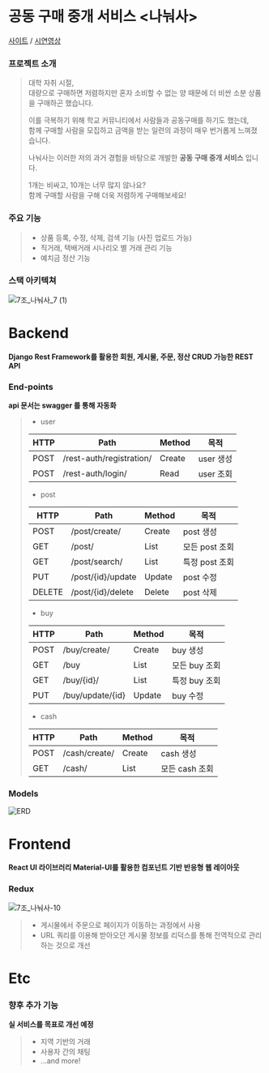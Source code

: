 # 공동 구매 중개 서비스 <나눠사>
[사이트](http://www.nanwosa.ga/) / [시연영상](https://youtu.be/KAFy8YOo1Lw)

### 프로젝트 소개

> 대학 자취 시절,   
> 대량으로 구매하면 저렴하지만 혼자 소비할 수 없는 양 때문에 더 비싼 소분 상품을 구매하곤 했습니다.  
> 
> 이를 극복하기 위해 학교 커뮤니티에서 사람들과 공동구매를 하기도 했는데,   
함께 구매할 사람을 모집하고 금액을 받는 일련의 과정이 매우 번거롭게 느껴졌습니다.  
> 
> 나눠사는 이러한 저의 과거 경험을 바탕으로 개발한 **공동 구매 중개 서비스** 입니다.  
> 
> 1개는 비싸고, 10개는 너무 많지 않나요?  
> 함께 구매할 사람을 구해 더욱 저렴하게 구매해보세요!  

### 주요 기능

> - 상품 등록, 수정, 삭제, 검색 기능 (사진 업로드 가능)
> - 직거래, 택배거래 시나리오 별 거래 관리 기능
> - 예치금 정산 기능

### 스택 아키텍쳐

![7조_나눠사_7 (1)](https://user-images.githubusercontent.com/53418160/99229536-808a7c00-2831-11eb-8a26-263cdea12be4.png)

# Backend
**Django Rest Framework를 활용한 회원, 게시물, 주문, 정산 CRUD 가능한 REST API**

### End-points
**api 문서는 swagger 를 통해 자동화**

> - user
> 
> |HTTP|Path|Method|목적|
> |---|---|---|---|
> |POST|/rest-auth/registration/|Create|user 생성|
> |POST|/rest-auth/login/|Read|user 조회|
>
> - post
>
> |HTTP|Path|Method|목적|
> |---|---|---|---|
> |POST|/post/create/|Create|post 생성|
> |GET|/post/|List|모든 post 조회|
> |GET|/post/search/|List|특정 post 조회|
> |PUT|/post/{id}/update|Update|post 수정|
> |DELETE|/post/{id}/delete|Delete|post 삭제|
> 
> - buy
> 
> |HTTP|Path|Method|목적|
> |---|---|---|---|
> |POST|/buy/create/|Create|buy 생성|
> |GET|/buy|List|모든 buy 조회|
> |GET|/buy/{id}/|List|특정 buy 조회|
> |PUT|/buy/update/{id}|Update|buy 수정|
> 
> - cash
> 
> |HTTP|Path|Method|목적|
> |---|---|---|---|
> |POST|/cash/create/|Create|cash 생성|
> |GET|/cash/|List|모든 cash 조회|

### Models
![ERD](https://user-images.githubusercontent.com/53418160/99230169-55545c80-2832-11eb-8783-240a36f81fea.png)

# Frontend
**React UI 라이브러리 Material-UI를 활용한 컴포넌트 기반 반응형 웹 레이아웃**

### Redux
![7조_나눠사-10](https://user-images.githubusercontent.com/53418160/99241060-aec38800-2840-11eb-821a-4e7a9aa7769c.png)

> - 게시물에서 주문으로 페이지가 이동하는 과정에서 사용
> - URL 쿼리를 이용해 받아오던 게시물 정보를 리덕스를 통해 전역적으로 관리하는 것으로 개선

# Etc

### 향후 추가 기능
**실 서비스를 목표로 개선 예정**

> - 지역 기반의 거래
> - 사용자 간의 채팅
> - ...and more!

